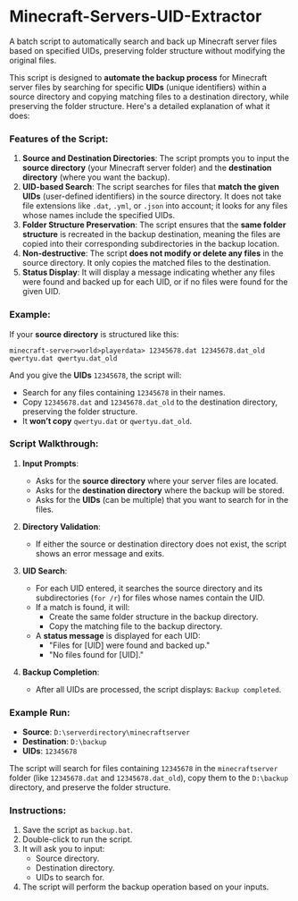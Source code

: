 # Minecraft-Servers-UID-Extractor
A batch script to automatically search and back up Minecraft server files based on specified UIDs, preserving folder structure without modifying the original files.



This script is designed to **automate the backup process** for Minecraft server files by searching for specific **UIDs** (unique identifiers) within a source directory and copying matching files to a destination directory, while preserving the folder structure. Here's a detailed explanation of what it does:

### Features of the Script:
1. **Source and Destination Directories**: The script prompts you to input the **source directory** (your Minecraft server folder) and the **destination directory** (where you want the backup).
2. **UID-based Search**: The script searches for files that **match the given UIDs** (user-defined identifiers) in the source directory. It does not take file extensions like `.dat`, `.yml`, or `.json` into account; it looks for any files whose names include the specified UIDs.
3. **Folder Structure Preservation**: The script ensures that the **same folder structure** is recreated in the backup destination, meaning the files are copied into their corresponding subdirectories in the backup location.
4. **Non-destructive**: The script **does not modify or delete any files** in the source directory. It only copies the matched files to the destination.
5. **Status Display**: It will display a message indicating whether any files were found and backed up for each UID, or if no files were found for the given UID.

### Example:
If your **source directory** is structured like this:
```
minecraft-server>world>playerdata> 12345678.dat 12345678.dat_old qwertyu.dat qwertyu.dat_old
```
And you give the **UIDs** `12345678`, the script will:
- Search for any files containing `12345678` in their names.
- Copy `12345678.dat` and `12345678.dat_old` to the destination directory, preserving the folder structure.
- It **won’t copy** `qwertyu.dat` or `qwertyu.dat_old`.

### Script Walkthrough:
1. **Input Prompts**: 
   - Asks for the **source directory** where your server files are located.
   - Asks for the **destination directory** where the backup will be stored.
   - Asks for the **UIDs** (can be multiple) that you want to search for in the files.

2. **Directory Validation**: 
   - If either the source or destination directory does not exist, the script shows an error message and exits.

3. **UID Search**:
   - For each UID entered, it searches the source directory and its subdirectories (`for /r`) for files whose names contain the UID.
   - If a match is found, it will:
     - Create the same folder structure in the backup directory.
     - Copy the matching file to the backup directory.
   - A **status message** is displayed for each UID:
     - "Files for [UID] were found and backed up."
     - "No files found for [UID]."

4. **Backup Completion**: 
   - After all UIDs are processed, the script displays: `Backup completed`.

### Example Run:
- **Source**: `D:\serverdirectory\minecraftserver`
- **Destination**: `D:\backup`
- **UIDs**: `12345678`

The script will search for files containing `12345678` in the `minecraftserver` folder (like `12345678.dat` and `12345678.dat_old`), copy them to the `D:\backup` directory, and preserve the folder structure.

### Instructions:
1. Save the script as `backup.bat`.
2. Double-click to run the script.
3. It will ask you to input:
   - Source directory.
   - Destination directory.
   - UIDs to search for.
4. The script will perform the backup operation based on your inputs.
